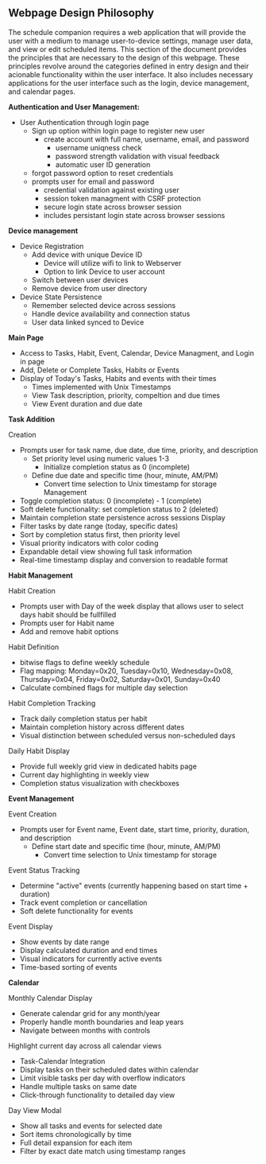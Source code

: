 ## Webpage Design Philosophy

The schedule companion requires a web application that will provide the user with a medium to manage user-to-device settings, manage user data, and view or edit scheduled items. This section of the document provides the principles that are necessary to the design of this webpage. These principles revolve around the categories defined in entry design and their acionable functionality within the user interface. It also includes necessary applications for the user interface such as the login, device management, and calendar pages. 


**Authentication and User Management:**

- User Authentication through login page
    - Sign up option within login page to register new user
        - create account with full name, username, email, and password
            - username uniqness check
            - password strength validation with visual feedback
            - automatic user ID generation 
    - forgot password option to reset credentials
    - prompts user for email and password 
        - credential validation against existing user
        - session token managment with CSRF protection
        - secure login state across browser session
        - includes persistant login state across browser sessions

**Device management**

- Device Registration
    - Add device with unique Device ID
        - Device will utilize wifi to link to Webserver
        - Option to link Device to user account
    - Switch between user devices 
    - Remove device from user directory
- Device State Persistence
    - Remember selected device across sessions
    - Handle device availability and connection status
    - User data linked synced to Device
    

**Main Page**

- Access to Tasks, Habit, Event, Calendar, Device Managment, and Login in page
- Add, Delete or Complete Tasks, Habits or Events
- Display of Today's Tasks, Habits and events with their times
    - Times implemented with Unix Timestamps
    - View Task description, priority, compeltion and due times
    - View Event duration and due date

**Task Addition** 

Creation
- Prompts user for task name, due date, due time, priority, and description
    - Set priority level using numeric values 1-3
        - Initialize completion status as 0 (incomplete)
    - Define due date and specific time (hour, minute, AM/PM)
        - Convert time selection to Unix timestamp for storage
Management
- Toggle completion status: 0 (incomplete) - 1 (complete)
- Soft delete functionality: set completion status to 2 (deleted)
- Maintain completion state persistence across sessions
Display
- Filter tasks by date range (today, specific dates)
- Sort by completion status first, then priority level
- Visual priority indicators with color coding
- Expandable detail view showing full task information
- Real-time timestamp display and conversion to readable format

**Habit Management**

Habit Creation 
- Prompts user with Day of the week display that allows user to select days habit should be fullfilled
- Prompts user for Habit name
- Add and remove habit options 

Habit Definition
- bitwise flags to define weekly schedule
- Flag mapping: Monday=0x20, Tuesday=0x10, Wednesday=0x08, Thursday=0x04, Friday=0x02, Saturday=0x01, Sunday=0x40
- Calculate combined flags for multiple day selection

Habit Completion Tracking
- Track daily completion status per habit
- Maintain completion history across different dates
- Visual distinction between scheduled versus non-scheduled days

Daily Habit Display
- Provide full weekly grid view in dedicated habits page
- Current day highlighting in weekly view
- Completion status visualization with checkboxes

**Event Management**

Event Creation 
- Prompts user for Event name, Event date, start time, priority, duration, and description
    - Define start date and specific time (hour, minute, AM/PM)
        - Convert time selection to Unix timestamp for storage

Event Status Tracking
- Determine "active" events (currently happening based on start time + duration)
- Track event completion or cancellation
- Soft delete functionality for events

Event Display
- Show events by date range
- Display calculated duration and end times
- Visual indicators for currently active events
- Time-based sorting of events


**Calendar**

Monthly Calendar Display

- Generate calendar grid for any month/year
- Properly handle month boundaries and leap years
- Navigate between months with controls

Highlight current day across all calendar views

- Task-Calendar Integration
- Display tasks on their scheduled dates within calendar
- Limit visible tasks per day with overflow indicators
- Handle multiple tasks on same date
- Click-through functionality to detailed day view

Day View Modal

- Show all tasks and events for selected date
- Sort items chronologically by time
- Full detail expansion for each item
- Filter by exact date match using timestamp ranges
